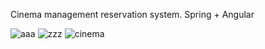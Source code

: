 Cinema management reservation system.
Spring + Angular


![aaa](https://user-images.githubusercontent.com/106313912/221145416-c93ce09d-0e4e-486b-b59f-f70fd835bd77.png)
![zzz](https://user-images.githubusercontent.com/106313912/221145438-d48d3f50-227c-4c5e-a3f9-569f08472a26.png)
![cinema](https://user-images.githubusercontent.com/106313912/221145453-589a36b1-7d1e-405b-9718-00579e5cfff2.png)
